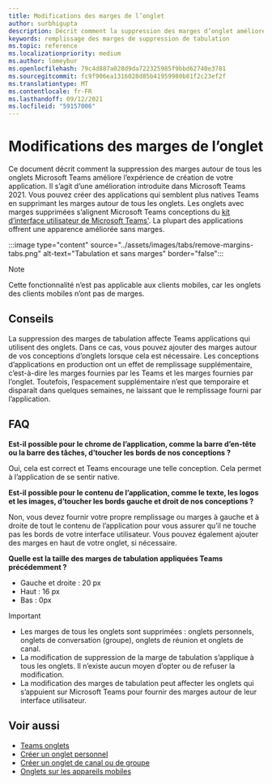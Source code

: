 ```yaml
---
title: Modifications des marges de l’onglet
author: surbhigupta
description: Décrit comment la suppression des marges d’onglet améliore l’expérience de création d’applications.
keywords: remplissage des marges de suppression de tabulation
ms.topic: reference
ms.localizationpriority: medium
ms.author: lomeybur
ms.openlocfilehash: 79c4d887a028d9da722325985f9bbd62740e3781
ms.sourcegitcommit: fc9f906ea1316028d85b41959980b81f2c23ef2f
ms.translationtype: MT
ms.contentlocale: fr-FR
ms.lasthandoff: 09/12/2021
ms.locfileid: "59157006"
---
```

# <a name="tab-margin-changes"></a>Modifications des marges de l’onglet

Ce document décrit comment la suppression des marges autour de tous les onglets Microsoft Teams améliore l’expérience de création de votre application. Il s’agit d’une amélioration introduite dans Microsoft Teams 2021.
Vous pouvez créer des applications qui semblent plus natives Teams en supprimant les marges autour de tous les onglets. Les onglets avec marges supprimées s’alignent Microsoft Teams conceptions du [kit d’interface utilisateur de Microsoft Teams'](~/tabs/design/tabs.md). La plupart des applications offrent une apparence améliorée sans marges.

:::image type="content" source="../assets/images/tabs/remove-margins-tabs.png" alt-text="Tabulation et sans marges" border="false":::

> [!NOTE]
> Cette fonctionnalité n’est pas applicable aux clients mobiles, car les onglets des clients mobiles n’ont pas de marges. 

## <a name="guidelines"></a>Conseils

La suppression des marges de tabulation affecte Teams applications qui utilisent des onglets. Dans ce cas, vous pouvez ajouter des marges autour de vos conceptions d’onglets lorsque cela est nécessaire. Les conceptions d’applications en production ont un effet de remplissage supplémentaire, c’est-à-dire les marges fournies par les Teams et les marges fournies par l’onglet. Toutefois, l’espacement supplémentaire n’est que temporaire et disparaît dans quelques semaines, ne laissant que le remplissage fourni par l’application.

## <a name="faq"></a>FAQ

**Est-il possible pour le chrome de l’application, comme la barre d’en-tête ou la barre des tâches, d’toucher les bords de nos conceptions ?**

Oui, cela est correct et Teams encourage une telle conception. Cela permet à l’application de se sentir native.

**Est-il possible pour le contenu de l’application, comme le texte, les logos et les images, d’toucher les bords gauche et droit de nos conceptions ?**

Non, vous devez fournir votre propre remplissage ou marges à gauche et à droite de tout le contenu de l’application pour vous assurer qu’il ne touche pas les bords de votre interface utilisateur. Vous pouvez également ajouter des marges en haut de votre onglet, si nécessaire.

**Quelle est la taille des marges de tabulation appliquées Teams précédemment ?**

* Gauche et droite : 20 px
* Haut : 16 px
* Bas : 0px

> [!IMPORTANT]
> * Les marges de tous les onglets sont supprimées : onglets personnels, onglets de conversation (groupe), onglets de réunion et onglets de canal.
> * La modification de suppression de la marge de tabulation s’applique à tous les onglets. Il n’existe aucun moyen d’opter ou de refuser la modification. 
> * La modification des marges de tabulation peut affecter les onglets qui s’appuient sur Microsoft Teams pour fournir des marges autour de leur interface utilisateur.

## <a name="see-also"></a>Voir aussi

* [Teams onglets](~/tabs/what-are-tabs.md)
* [Créer un onglet personnel](~/tabs/how-to/create-personal-tab.md)
* [Créer un onglet de canal ou de groupe](~/tabs/how-to/create-channel-group-tab.md)
* [Onglets sur les appareils mobiles](~/tabs/design/tabs-mobile.md)
